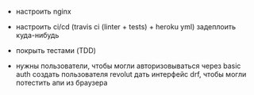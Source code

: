 - настроить nginx
- настроить ci/cd (travis ci (linter + tests) + heroku yml)
  задеплоить куда-нибудь

- покрыть тестами (TDD)

- нужны пользователи, чтобы могли авторизовываться через basic auth
  создать пользователя revolut
  дать интерфейс drf, чтобы могли потестить апи из браузера
